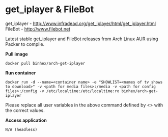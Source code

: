 get_iplayer & FileBot
=====================

get_iplayer - http://www.infradead.org/get_iplayer/html/get_iplayer.html
FileBot - http://www.filebot.net

Latest stable get_iplayer and FileBot releases from Arch Linux AUR using Packer to compile.

**Pull image**

```
docker pull binhex/arch-get-iplayer
```

**Run container**

```
docker run -d --name=<container name> -e "SHOWLIST=<names of tv shows to download>" -v <path for media files>:/media -v <path for config files>:/config -v /etc/localtime:/etc/localtime:ro binhex/arch-get-iplayer
```

Please replace all user variables in the above command defined by <> with the correct values.

**Access application**

```
N/A (headless)
```
